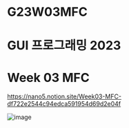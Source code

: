 # G23W03MFC

# GUI 프로그래밍 2023
# Week 03 MFC

https://nano5.notion.site/Week03-MFC-df722e2544c94edca591954d69d2e04f

![image](https://github.com/devbwoh/G23W03MFC/assets/77666026/73fbe672-ed5c-4593-8154-51d846034a47)
